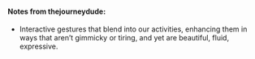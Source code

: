 #### Notes from thejourneydude:

- Interactive gestures that blend into our activities, enhancing them in ways that aren’t gimmicky or tiring, and yet are beautiful, fluid, expressive.
